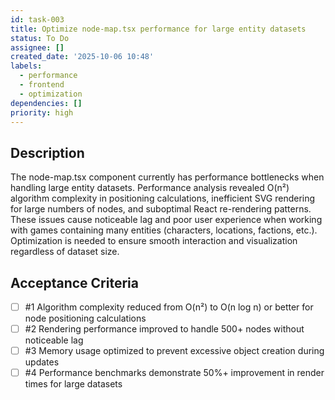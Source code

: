```yaml
---
id: task-003
title: Optimize node-map.tsx performance for large entity datasets
status: To Do
assignee: []
created_date: '2025-10-06 10:48'
labels:
  - performance
  - frontend
  - optimization
dependencies: []
priority: high
---
```


## Description

<!-- SECTION:DESCRIPTION:BEGIN -->
The node-map.tsx component currently has performance bottlenecks when handling large entity datasets. Performance analysis revealed O(n²) algorithm complexity in positioning calculations, inefficient SVG rendering for large numbers of nodes, and suboptimal React re-rendering patterns. These issues cause noticeable lag and poor user experience when working with games containing many entities (characters, locations, factions, etc.). Optimization is needed to ensure smooth interaction and visualization regardless of dataset size.
<!-- SECTION:DESCRIPTION:END -->

## Acceptance Criteria
<!-- AC:BEGIN -->
- [ ] #1 Algorithm complexity reduced from O(n²) to O(n log n) or better for node positioning calculations
- [ ] #2 Rendering performance improved to handle 500+ nodes without noticeable lag
- [ ] #3 Memory usage optimized to prevent excessive object creation during updates
- [ ] #4 Performance benchmarks demonstrate 50%+ improvement in render times for large datasets
<!-- AC:END -->
